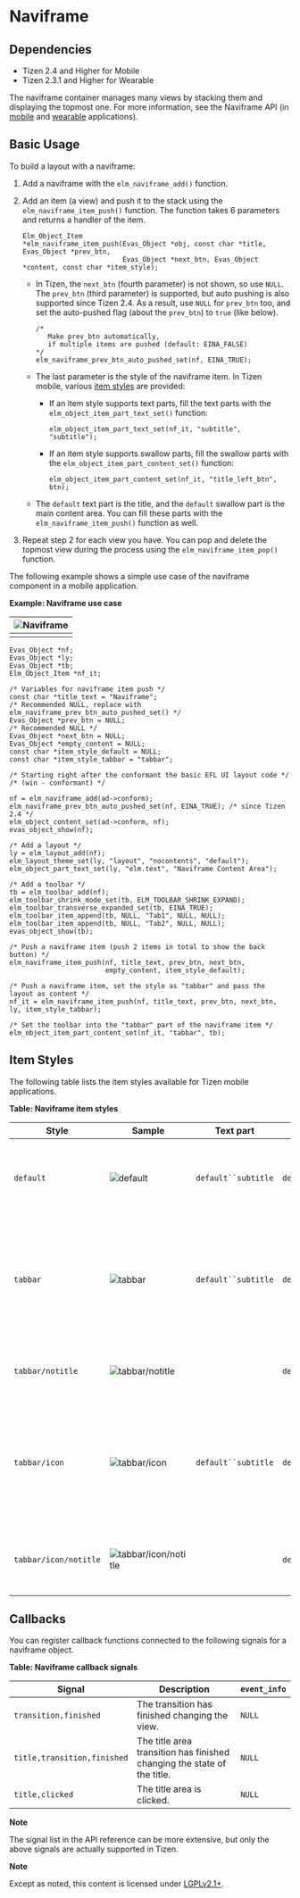 # Naviframe

## Dependencies

- Tizen 2.4 and Higher for Mobile
- Tizen 2.3.1 and Higher for Wearable

The naviframe container manages many views by stacking them and displaying the topmost one. For more information, see the Naviframe API (in [mobile](../../../../../org.tizen.native.mobile.apireference/group__Naviframe.html) and [wearable](../../../../../org.tizen.native.wearable.apireference/group__Naviframe.html) applications).

## Basic Usage

To build a layout with a naviframe:

1. Add a naviframe with the `elm_naviframe_add()` function.

2. Add an item (a view) and push it to the stack using the `elm_naviframe_item_push()` function. The function takes 6 parameters and returns a handler of the item.

   ```
   Elm_Object_Item
   *elm_naviframe_item_push(Evas_Object *obj, const char *title, Evas_Object *prev_btn,
                            Evas_Object *next_btn, Evas_Object *content, const char *item_style);
   ```

   - In Tizen, the `next_btn` (fourth parameter) is not shown, so use `NULL`. The `prev_btn` (third parameter) is supported, but auto pushing is also supported since Tizen 2.4. As a result, use `NULL` for `prev_btn` too, and set the auto-pushed flag (about the `prev_btn`) to `true` (like below).

     ```
     /*
        Make prev_btn automatically,
        if multiple items are pushed (default: EINA_FALSE)
     */
     elm_naviframe_prev_btn_auto_pushed_set(nf, EINA_TRUE);
     ```

   - The last parameter is the style of the naviframe item. In Tizen mobile, various [item styles](#style) are provided:

     - If an item style supports text parts, fill the text parts with the `elm_object_item_part_text_set()` function:

       ```
       elm_object_item_part_text_set(nf_it, "subtitle", "subtitle");
       ```

     - If an item style supports swallow parts, fill the swallow parts with the `elm_object_item_part_content_set()` function:

       ```
       elm_object_item_part_content_set(nf_it, "title_left_btn", btn);
       ```

   - The `default` text part is the title, and the `default` swallow part is the main content area. You can fill these parts with the `elm_naviframe_item_push()` function as well.

3. Repeat step 2 for each view you have. You can pop and delete the topmost view during the process using the `elm_naviframe_item_pop()` function.

The following example shows a simple use case of the naviframe component in a mobile application.

**Example: Naviframe use case**

| ![Naviframe](./media/naviframe_mn.png) |
| ---------------------------------------- |
|                                          |

```
Evas_Object *nf;
Evas_Object *ly;
Evas_Object *tb;
Elm_Object_Item *nf_it;

/* Variables for naviframe item push */
const char *title_text = "Naviframe";
/* Recommended NULL, replace with elm_naviframe_prev_btn_auto_pushed_set() */
Evas_Object *prev_btn = NULL;
/* Recommended NULL */
Evas_Object *next_btn = NULL;
Evas_Object *empty_content = NULL;
const char *item_style_default = NULL;
const char *item_style_tabbar = "tabbar";

/* Starting right after the conformant the basic EFL UI layout code */
/* (win - conformant) */

nf = elm_naviframe_add(ad->conform);
elm_naviframe_prev_btn_auto_pushed_set(nf, EINA_TRUE); /* since Tizen 2.4 */
elm_object_content_set(ad->conform, nf);
evas_object_show(nf);

/* Add a layout */
ly = elm_layout_add(nf);
elm_layout_theme_set(ly, "layout", "nocontents", "default");
elm_object_part_text_set(ly, "elm.text", "Naviframe Content Area");

/* Add a toolbar */
tb = elm_toolbar_add(nf);
elm_toolbar_shrink_mode_set(tb, ELM_TOOLBAR_SHRINK_EXPAND);
elm_toolbar_transverse_expanded_set(tb, EINA_TRUE);
elm_toolbar_item_append(tb, NULL, "Tab1", NULL, NULL);
elm_toolbar_item_append(tb, NULL, "Tab2", NULL, NULL);
evas_object_show(tb);

/* Push a naviframe item (push 2 items in total to show the back button) */
elm_naviframe_item_push(nf, title_text, prev_btn, next_btn,
                        empty_content, item_style_default);

/* Push a naviframe item, set the style as "tabbar" and pass the layout as content */
nf_it = elm_naviframe_item_push(nf, title_text, prev_btn, next_btn, ly, item_style_tabbar);

/* Set the toolbar into the "tabbar" part of the naviframe item */
elm_object_item_part_content_set(nf_it, "tabbar", tb);
```

## Item Styles

The following table lists the item styles available for Tizen mobile applications.

**Table: Naviframe item styles**

| Style                 | Sample                                   | Text part           | Swallow part                             | Notes                                    |
| --------------------- | ---------------------------------------- | ------------------- | ---------------------------------------- | ---------------------------------------- |
| `default`             | ![default](./media/naviframe_default.png) | `default``subtitle` | `default``title_left_btn``title_right_btn` | ![default_part_explain](./media/naviframe_part_default.png)1. Text part: `default`<br>2. Text part: `subtitle`<br>3. Swallow part: `default`<br>4. Swallow part: `title_left_btn`<br>5. Swallow part: `title_right_btn` |
| `tabbar`              | ![tabbar](./media/naviframe_tabbar.png) | `default``subtitle` | `default``title_left_btn``title_right_btn``tabbar` | The `tabbar_with_title` style toolbar can be set into the `tabbar` part.![tabbar_part_explain](./media/naviframe_part_tabbar.png)1. Text part: `default`<br>2. Text part: `subtitle`<br>3. Swallow part: `default`<br>4. Swallow part: `title_left_btn`<br>5. Swallow part: `title_right_btn`<br>6. Swallow part: `tabbar` |
| `tabbar/notitle`      | ![tabbar/notitle](./media/naviframe_tabbar_notitle.png) |                     | `default``tabbar`                        | The toolbar can be set into the `tabbar` part.![tabbar_notitle_part_explain](./media/naviframe_part_tabbar_notitle.png)1. Swallow part: `default`<br>2. Swallow part: `tabbar` |
| `tabbar/icon`         | ![tabbar/icon](./media/naviframe_tabbar_icon.png) | `default``subtitle` | `default``title_left_btn``title_right_btn``tabbar` | The `tabbar_with_title` style toolbar with icons can be set into the `tabbar` part.![tabbar_icon_part_explain](./media/naviframe_part_tabbar_icon.png)1. Text part: `default`<br>2. Text part: `subtitle`<br>3. Swallow part: `default`<br>4. Swallow part: `title_left_btn`<br>5. Swallow part: `title_right_btn`<br>6. Swallow part: `tabbar` |
| `tabbar/icon/notitle` | ![tabbar/icon/notitle](./media/naviframe_tabbar_icon_notitle.png) |                     | `default``tabbar`                        | The toolbar with icons can be set into the `tabbar` part.![tabbar_icon_notitle_part_explain](./media/naviframe_part_tabbar_icon_notitle.png)1. Swallow part: `default`<br>2. Swallow part: `tabbar` |

## Callbacks

You can register callback functions connected to the following signals for a naviframe object.

**Table: Naviframe callback signals**

| Signal                      | Description                              | `event_info` |
| --------------------------- | ---------------------------------------- | ------------ |
| `transition,finished`       | The transition has finished changing the view. | `NULL`       |
| `title,transition,finished` | The title area transition has finished changing the state of the title. | `NULL`       |
| `title,clicked`             | The title area is clicked.               | `NULL`       |

**Note**

The signal list in the API reference can be more extensive, but only the above signals are actually supported in Tizen.

**Note**

Except as noted, this content is licensed under [LGPLv2.1+](http://opensource.org/licenses/LGPL-2.1).